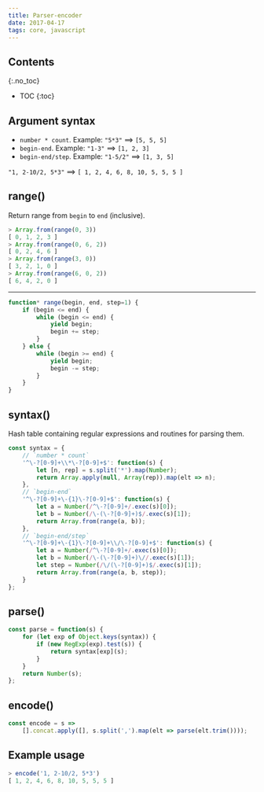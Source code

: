 ```yaml
---
title: Parser-encoder
date: 2017-04-17
tags: core, javascript
---
```


## Contents
{:.no_toc}

* TOC
{:toc}

## Argument syntax

- `number * count`. Example: `"5*3"` ⟹ `[5, 5, 5]`
- `begin-end`. Example: `"1-3"` ⟹ `[1, 2, 3]`
- `begin-end/step`. Example: `"1-5/2"` ⟹ `[1, 3, 5]`

`"1, 2-10/2, 5*3"` ⟹ `[ 1, 2, 4, 6, 8, 10, 5, 5, 5 ]`


## range()

Return range from `begin` to `end` (inclusive).

```js
> Array.from(range(0, 3))
[ 0, 1, 2, 3 ]
> Array.from(range(0, 6, 2))
[ 0, 2, 4, 6 ]
> Array.from(range(3, 0))
[ 3, 2, 1, 0 ]
> Array.from(range(6, 0, 2))
[ 6, 4, 2, 0 ]
```

---

```js
function* range(begin, end, step=1) {
    if (begin <= end) {
        while (begin <= end) {
            yield begin;
            begin += step;
        }
    } else {
        while (begin >= end) {
            yield begin;
            begin -= step;
        }
    }
}
```


## syntax()

Hash table containing regular expressions and routines for
parsing them.

```js
const syntax = {
    // `number * count`
    '^\-?[0-9]+\\*\-?[0-9]+$': function(s) {
        let [n, rep] = s.split('*').map(Number);
        return Array.apply(null, Array(rep)).map(elt => n);
    },
    // `begin-end`
    '^\-?[0-9]+\-{1}\-?[0-9]+$': function(s) {
        let a = Number(/^\-?[0-9]+/.exec(s)[0]);
        let b = Number(/\-(\-?[0-9]+)$/.exec(s)[1]);
        return Array.from(range(a, b));
    },
    // `begin-end/step`
    '^\-?[0-9]+\-{1}\-?[0-9]+\\/\-?[0-9]+$': function(s) {
        let a = Number(/^\-?[0-9]+/.exec(s)[0]);
        let b = Number(/\-(\-?[0-9]+)\//.exec(s)[1]);
        let step = Number(/\/(\-?[0-9]+)$/.exec(s)[1]);
        return Array.from(range(a, b, step));
    }
};
```


## parse()

```js
const parse = function(s) {
    for (let exp of Object.keys(syntax)) {
        if (new RegExp(exp).test(s)) {
            return syntax[exp](s);
        }
    }
    return Number(s);
};
```


## encode()

```js
const encode = s =>
    [].concat.apply([], s.split(',').map(elt => parse(elt.trim())));
```


## Example usage

```js
> encode('1, 2-10/2, 5*3')
[ 1, 2, 4, 6, 8, 10, 5, 5, 5 ]
```
